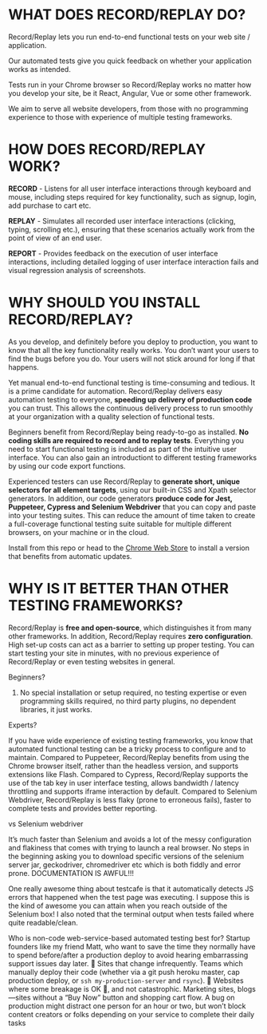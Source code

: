 # WHAT DOES RECORD/REPLAY DO?

Record/Replay lets you run end-to-end functional tests on your web site / application.

Our automated tests give you quick feedback on whether your application works as intended. 

Tests run in your Chrome browser so Record/Replay works no matter how you develop your site, be it React, Angular, Vue or some other framework.

We aim to serve all website developers, from those with no programming experience to those with experience of multiple testing frameworks. 

# HOW DOES RECORD/REPLAY WORK? 

__RECORD__ - Listens for all user interface interactions through keyboard and mouse, including steps required for key functionality, such as signup, login, add purchase to cart etc.

__REPLAY__ - Simulates all recorded user interface interactions (clicking, typing, scrolling etc.), ensuring that these scenarios actually work from the point of view of an end user.

__REPORT__ - Provides feedback on the execution of user interface interactions, including detailed logging of user interface interaction fails and visual regression analysis of screenshots.

# WHY SHOULD YOU INSTALL RECORD/REPLAY?

As you develop, and definitely before you deploy to production, you want to know that all the key functionality really works.
You don’t want your users to find the bugs before you do. Your users will not stick around for long if that happens. 

Yet manual end-to-end functional testing is time-consuming and tedious. It is a prime candidate for automation. 
Record/Replay delivers easy automation testing to everyone, __speeding up delivery of production code__ you can trust.
This allows the continuous delivery process to run smoothly at your organization with a quality selection of functional tests.

Beginners benefit from Record/Replay being ready-to-go as installed. __No coding skills are required to record and to replay tests__. 
Everything you need to start functional testing is included as part of the intuitive user interface.
You can also gain an introductiont to different testing frameworks by using our code export functions.

Experienced testers can use Record/Replay to __generate short, unique selectors for all element targets__, using our built-in CSS and Xpath selector generators.
In addition, our code generators __produce code for Jest, Puppeteer, Cypress and Selenium Webdriver__ that you can copy and paste into your testing suites.
This can reduce the amount of time taken to create a full-coverage functional testing suite suitable for multiple different browsers, on your machine or in the cloud.

Install from this repo or head to the [Chrome Web Store](http://example.com) to install a version that benefits from automatic updates.

# WHY IS IT BETTER THAN OTHER TESTING FRAMEWORKS?

Record/Replay is __free and open-source__, which distinguishes it from many other frameworks.
In addition, Record/Replay requires __zero configuration__. High set-up costs can act as a barrier to setting up proper testing.
You can start testing your site in minutes, with no previous experience of Record/Replay or even testing websites in general.

Beginners?

1. No special installation or setup required, no testing expertise or even programming skills required, no third party plugins, no dependent libraries, it just works.

Experts?

If you have wide experience of existing testing frameworks, you know that automated functional testing can be a tricky process to configure and to maintain. 
Compared to Puppeteer, Record/Replay benefits from using the Chrome browser itself, rather than the headless version, and supports extensions like Flash.
Compared to Cypress, Record/Replay supports the use of the tab key in user interface testing, allows bandwidth / latency throttling and supports iframe interaction by default.
Compared to Selenium Webdriver, Record/Replay is less flaky (prone to erroneous fails), faster to complete tests and provides better reporting.








vs Selenium webdriver



It’s much faster than Selenium and avoids a lot of the messy configuration and flakiness that comes with trying to launch a real browser. 
No steps in the beginning asking you to download specific versions of the selenium server jar, geckodriver, chromedriver etc which is both fiddly and error prone. 
DOCUMENTATION IS AWFUL!!!

One really awesome thing about testcafe is that it automatically detects JS errors that happened when the test page was executing. I suppose this is the kind of awesome you can 
attain when you reach outside of the Selenium box! I also noted that the terminal output when tests failed where quite readable/clean.


Who is non-code web-service-based automated testing best for?
Startup founders like my friend Matt, who want to save the time they normally have to spend before/after a production deploy to avoid hearing embarrassing support issues day later. 🙇
Sites that change infrequently. Teams which manually deploy their code (whether via a git push heroku master, cap production deploy, or `ssh my-production-server` and `rsync`). 💪
Websites where some breakage is OK 💁, and not catastrophic. Marketing sites, blogs—sites without a “Buy Now” button and shopping cart flow. A bug on production 
might distract one person for an hour or two, but won’t block content creators or folks depending on your service to complete their daily tasks